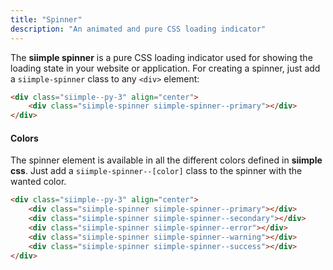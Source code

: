 ```yaml
---
title: "Spinner"
description: "An animated and pure CSS loading indicator"
---
```


The **siimple spinner** is a pure CSS loading indicator used for showing the loading state in your website or application. For creating a spinner, just add a `siimple-spinner` class to any `<div>` element:

```html preview="true"
<div class="siimple--py-3" align="center">
    <div class="siimple-spinner siimple-spinner--primary"></div>
</div>
```

#### Colors

The spinner element is available in all the different colors defined in **siimple css**. Just add a `siimple-spinner--[color]` class to the spinner with the wanted color.

```html preview="true"
<div class="siimple--py-3" align="center">
    <div class="siimple-spinner siimple-spinner--primary"></div>
    <div class="siimple-spinner siimple-spinner--secondary"></div>
    <div class="siimple-spinner siimple-spinner--error"></div>
    <div class="siimple-spinner siimple-spinner--warning"></div>
    <div class="siimple-spinner siimple-spinner--success"></div>
</div>
```




